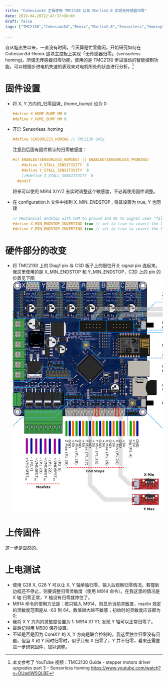 ```yaml
---
title: "Cohesion3d 主板使用 TMC2130 以及 Marlin2.0 实现无传感器归零"
date: 2019-04-20T22:47:37+08:00
draft: false
tags: ["TMC2130","Cohesion3d","Remix","Marlin2.0","Sensorless","Homing"]

---
```


自从娃出生以来，一直没有时间，今天算是忙里偷闲，开始研究如何在 Cohesion3d-Remix 这块主控板上实现「无传感器归零」（sensorless homing)。所谓无传感器归零功能，使用的是 TMC2130 步进驱动的智能控制功能，可以根据步进电机失速的表现来对电机所处的状态进行分析。[^1]

# 固件设置

- 将 X, Y 方向的_归零回弹_ (home_bump) 设为 0

  ```c++
  #define X_HOME_BUMP_MM 0
  #define Y_HOME_BUMP_MM 0
  ```

- 开启 Sensorless_homing

  ```c++
  #define SENSORLESS_HOMING // TMC2130 only
  ```

  注意到后面有固件默认的归零敏感度：

  ```c++
  #if ENABLED(SENSORLESS_HOMING) || ENABLED(SENSORLESS_PROBING)
      #define X_STALL_SENSITIVITY  8
      #define Y_STALL_SENSITIVITY  8
      //#define Z_STALL_SENSITIVITY  8
    #endif
  ```

  将来可以使用 M914 X/Y/Z  去实时调整这个敏感度，不必再使用固件调整。

- 在 configuration.h 文件中找到 X_MIN_ENDSTOP , 将其设置为 true, Y 也同理

  ```c++
  // Mechanical endstop with COM to ground and NC to Signal uses "false" here (most common setup).
  #define X_MIN_ENDSTOP_INVERTING true // set to true to invert the logic of the endstop.
  #define Y_MIN_ENDSTOP_INVERTING true // set to true to invert the logic of the endstop.
  ```

# 硬件部分的改变

- 将 TMC2130 上的 Diag1 pin 与 C3D 板子上的限位开关 signal pin 连起来。我这里使用的是 X_MIN_ENDSTOP 和 Y_MIN_ENDSTOP，C3D 上的 pin 的位置见下图![Endstop pins](./images/endstop-wiring.png)

# 上传固件

这一步是显然的。

# 上电测试

- 使用 G28 X, G28 Y 可以让 X, Y 轴单独归零，输入后观察归零情况。若撞到边框还不停止，则要调整归零灵敏度（使用 M914 命令）。在我这里的情况是 X 轴 归零正常，Y 轴没有归零就停住了。
- M914 命令的使用方法是：若只输入 M914，则显示当前灵敏度，marlin 规定的灵敏度范围是从 -63 到 64，数值越大越不敏感；初始时的灵敏度应该都为 0;
- 我将 X Y 方向的灵敏度设置为 1: M914 X1 Y1; 发现 Y 轴可以正常归零了。
- 最后记得用 M500 保存设置。
- 不知是否是因为 CoreXY 的 X, Y 方向是联合控制的，我这里独立归零没有问题，但当 X 和 Y 同时归零时，似乎只有 X 归零了，Y 并不归零，看来还需要进一步研究固件，加以调整。

[^1]:本文参考了 YouTube 视频：TMC2130 Guide - stepper motors driver upgrades part 3 - Sensorless homing <https://www.youtube.com/watch?v=OUadiW5QLBE>
